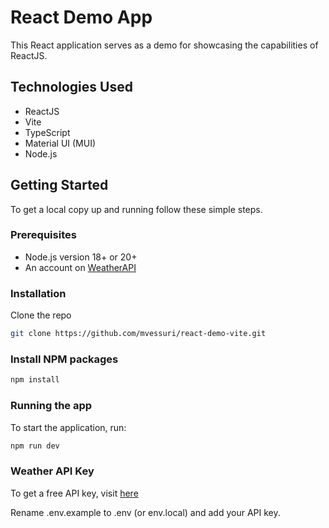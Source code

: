 # React Demo App

This React application serves as a demo for showcasing the capabilities of ReactJS.

## Technologies Used

- ReactJS
- Vite
- TypeScript
- Material UI (MUI)
- Node.js

## Getting Started

To get a local copy up and running follow these simple steps.

### Prerequisites
- Node.js version 18+ or 20+
- An account on [WeatherAPI](https://www.weatherapi.com/)

### Installation
Clone the repo

```sh
git clone https://github.com/mvessuri/react-demo-vite.git
```

### Install NPM packages

```sh
npm install
```

### Running the app

To start the application, run:

```sh
npm run dev
```

### Weather API Key

To get a free API key, visit [here](https://www.weatherapi.com/)

Rename .env.example to .env (or env.local) and add your API key.

